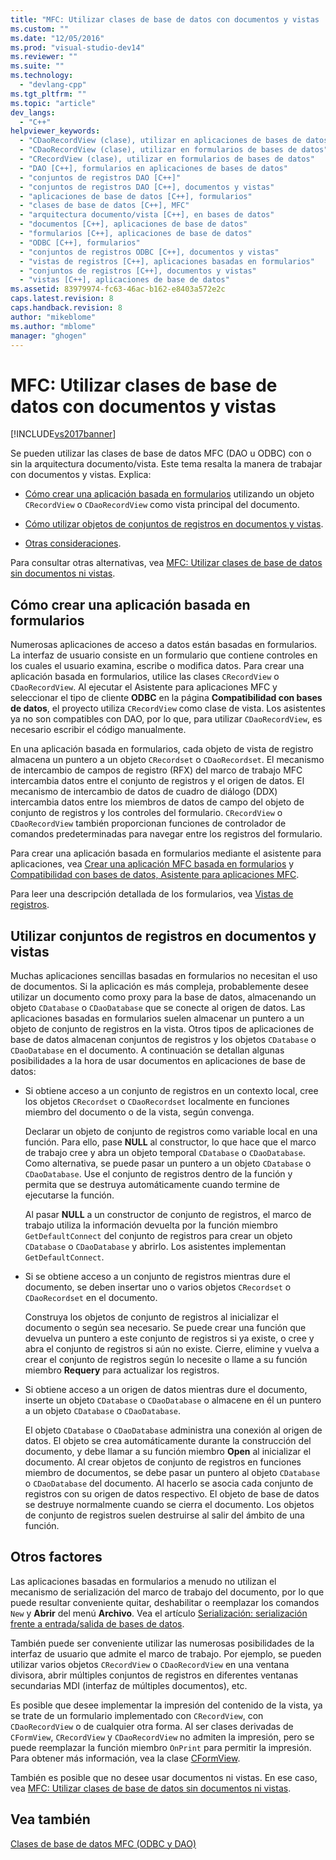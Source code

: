 ```yaml
---
title: "MFC: Utilizar clases de base de datos con documentos y vistas | Microsoft Docs"
ms.custom: ""
ms.date: "12/05/2016"
ms.prod: "visual-studio-dev14"
ms.reviewer: ""
ms.suite: ""
ms.technology: 
  - "devlang-cpp"
ms.tgt_pltfrm: ""
ms.topic: "article"
dev_langs: 
  - "C++"
helpviewer_keywords: 
  - "CDaoRecordView (clase), utilizar en aplicaciones de bases de datos"
  - "CDaoRecordView (clase), utilizar en formularios de bases de datos"
  - "CRecordView (clase), utilizar en formularios de bases de datos"
  - "DAO [C++], formularios en aplicaciones de bases de datos"
  - "conjuntos de registros DAO [C++]"
  - "conjuntos de registros DAO [C++], documentos y vistas"
  - "aplicaciones de base de datos [C++], formularios"
  - "clases de base de datos [C++], MFC"
  - "arquitectura documento/vista [C++], en bases de datos"
  - "documentos [C++], aplicaciones de base de datos"
  - "formularios [C++], aplicaciones de base de datos"
  - "ODBC [C++], formularios"
  - "conjuntos de registros ODBC [C++], documentos y vistas"
  - "vistas de registros [C++], aplicaciones basadas en formularios"
  - "conjuntos de registros [C++], documentos y vistas"
  - "vistas [C++], aplicaciones de base de datos"
ms.assetid: 83979974-fc63-46ac-b162-e8403a572e2c
caps.latest.revision: 8
caps.handback.revision: 8
author: "mikeblome"
ms.author: "mblome"
manager: "ghogen"
---
```

# MFC: Utilizar clases de base de datos con documentos y vistas
[!INCLUDE[vs2017banner](../assembler/inline/includes/vs2017banner.md)]

Se pueden utilizar las clases de base de datos MFC \(DAO u ODBC\) con o sin la arquitectura documento\/vista.  Este tema resalta la manera de trabajar con documentos y vistas.  Explica:  
  
-   [Cómo crear una aplicación basada en formularios](#_core_writing_a_form.2d.based_application) utilizando un objeto `CRecordView` o `CDaoRecordView` como vista principal del documento.  
  
-   [Cómo utilizar objetos de conjuntos de registros en documentos y vistas](#_core_using_recordsets_in_documents_and_views).  
  
-   [Otras consideraciones](#_core_other_factors).  
  
 Para consultar otras alternativas, vea [MFC: Utilizar clases de base de datos sin documentos ni vistas](../data/mfc-using-database-classes-without-documents-and-views.md).  
  
##  <a name="_core_writing_a_form.2d.based_application"></a> Cómo crear una aplicación basada en formularios  
 Numerosas aplicaciones de acceso a datos están basadas en formularios.  La interfaz de usuario consiste en un formulario que contiene controles en los cuales el usuario examina, escribe o modifica datos.  Para crear una aplicación basada en formularios, utilice las clases `CRecordView` o `CDaoRecordView`.  Al ejecutar el Asistente para aplicaciones MFC y seleccionar el tipo de cliente **ODBC** en la página **Compatibilidad con bases de datos**, el proyecto utiliza `CRecordView` como clase de vista.  Los asistentes ya no son compatibles con DAO, por lo que, para utilizar `CDaoRecordView`, es necesario escribir el código manualmente.  
  
 En una aplicación basada en formularios, cada objeto de vista de registro almacena un puntero a un objeto `CRecordset` o `CDaoRecordset`.  El mecanismo de intercambio de campos de registro \(RFX\) del marco de trabajo MFC intercambia datos entre el conjunto de registros y el origen de datos.  El mecanismo de intercambio de datos de cuadro de diálogo \(DDX\) intercambia datos entre los miembros de datos de campo del objeto de conjunto de registros y los controles del formulario.  `CRecordView` o `CDaoRecordView` también proporcionan funciones de controlador de comandos predeterminadas para navegar entre los registros del formulario.  
  
 Para crear una aplicación basada en formularios mediante el asistente para aplicaciones, vea [Crear una aplicación MFC basada en formularios](../mfc/reference/creating-a-forms-based-mfc-application.md) y [Compatibilidad con bases de datos, Asistente para aplicaciones MFC](../mfc/reference/database-support-mfc-application-wizard.md).  
  
 Para leer una descripción detallada de los formularios, vea [Vistas de registros](../data/record-views-mfc-data-access.md).  
  
##  <a name="_core_using_recordsets_in_documents_and_views"></a> Utilizar conjuntos de registros en documentos y vistas  
 Muchas aplicaciones sencillas basadas en formularios no necesitan el uso de documentos.  Si la aplicación es más compleja, probablemente desee utilizar un documento como proxy para la base de datos, almacenando un objeto `CDatabase` o `CDaoDatabase` que se conecte al origen de datos.  Las aplicaciones basadas en formularios suelen almacenar un puntero a un objeto de conjunto de registros en la vista.  Otros tipos de aplicaciones de base de datos almacenan conjuntos de registros y los objetos `CDatabase` o `CDaoDatabase` en el documento.  A continuación se detallan algunas posibilidades a la hora de usar documentos en aplicaciones de base de datos:  
  
-   Si obtiene acceso a un conjunto de registros en un contexto local, cree los objetos `CRecordset` o `CDaoRecordset` localmente en funciones miembro del documento o de la vista, según convenga.  
  
     Declarar un objeto de conjunto de registros como variable local en una función.  Para ello, pase **NULL** al constructor, lo que hace que el marco de trabajo cree y abra un objeto temporal `CDatabase` o `CDaoDatabase`.  Como alternativa, se puede pasar un puntero a un objeto `CDatabase` o `CDaoDatabase`.  Use el conjunto de registros dentro de la función y permita que se destruya automáticamente cuando termine de ejecutarse la función.  
  
     Al pasar **NULL** a un constructor de conjunto de registros, el marco de trabajo utiliza la información devuelta por la función miembro `GetDefaultConnect` del conjunto de registros para crear un objeto `CDatabase` o `CDaoDatabase` y abrirlo.  Los asistentes implementan `GetDefaultConnect`.  
  
-   Si se obtiene acceso a un conjunto de registros mientras dure el documento, se deben insertar uno o varios objetos `CRecordset` o `CDaoRecordset` en el documento.  
  
     Construya los objetos de conjunto de registros al inicializar el documento o según sea necesario.  Se puede crear una función que devuelva un puntero a este conjunto de registros si ya existe, o cree y abra el conjunto de registros si aún no existe.  Cierre, elimine y vuelva a crear el conjunto de registros según lo necesite o llame a su función miembro **Requery** para actualizar los registros.  
  
-   Si obtiene acceso a un origen de datos mientras dure el documento, inserte un objeto `CDatabase` o `CDaoDatabase` o almacene en él un puntero a un objeto `CDatabase` o `CDaoDatabase`.  
  
     El objeto `CDatabase` o `CDaoDatabase` administra una conexión al origen de datos.  El objeto se crea automáticamente durante la construcción del documento, y debe llamar a su función miembro **Open** al inicializar el documento.  Al crear objetos de conjunto de registros en funciones miembro de documentos, se debe pasar un puntero al objeto `CDatabase` o `CDaoDatabase` del documento.  Al hacerlo se asocia cada conjunto de registros con su origen de datos respectivo.  El objeto de base de datos se destruye normalmente cuando se cierra el documento.  Los objetos de conjunto de registros suelen destruirse al salir del ámbito de una función.  
  
##  <a name="_core_other_factors"></a> Otros factores  
 Las aplicaciones basadas en formularios a menudo no utilizan el mecanismo de serialización del marco de trabajo del documento, por lo que puede resultar conveniente quitar, deshabilitar o reemplazar los comandos `New` y **Abrir** del menú **Archivo**.  Vea el artículo [Serialización: serialización frente a entrada\/salida de bases de datos](../mfc/serialization-serialization-vs-database-input-output.md).  
  
 También puede ser conveniente utilizar las numerosas posibilidades de la interfaz de usuario que admite el marco de trabajo.  Por ejemplo, se pueden utilizar varios objetos `CRecordView` o `CDaoRecordView` en una ventana divisora, abrir múltiples conjuntos de registros en diferentes ventanas secundarias MDI \(interfaz de múltiples documentos\), etc.  
  
 Es posible que desee implementar la impresión del contenido de la vista, ya se trate de un formulario implementado con `CRecordView`, con `CDaoRecordView` o de cualquier otra forma.  Al ser clases derivadas de `CFormView`, `CRecordView` y `CDaoRecordView` no admiten la impresión, pero se puede reemplazar la función miembro `OnPrint` para permitir la impresión.  Para obtener más información, vea la clase [CFormView](../mfc/reference/cformview-class.md).  
  
 También es posible que no desee usar documentos ni vistas.  En ese caso, vea [MFC: Utilizar clases de base de datos sin documentos ni vistas](../data/mfc-using-database-classes-without-documents-and-views.md).  
  
## Vea también  
 [Clases de base de datos MFC \(ODBC y DAO\)](../data/mfc-database-classes-odbc-and-dao.md)